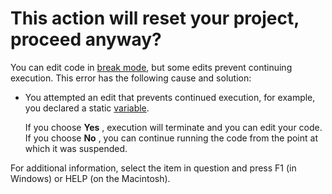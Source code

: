 
# This action will reset your project, proceed anyway?

You can edit code in [break mode](b8bdf64f-5920-1ae9-16d0-b26d09524a30.md), but some edits prevent continuing execution. This error has the following cause and solution:



- You attempted an edit that prevents continued execution, for example, you declared a static [variable](b8bdf64f-5920-1ae9-16d0-b26d09524a30.md).
    
    If you choose  **Yes** , execution will terminate and you can edit your code. If you choose **No** , you can continue running the code from the point at which it was suspended.
    

For additional information, select the item in question and press F1 (in Windows) or HELP (on the Macintosh).
